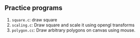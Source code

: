 ## Practice programs
1. `square.c`: draw square
2. `scaling.c`: Draw square and scale it using opengl transforms
3. `polygon.cc`: Draw arbitrary polygons on canvas using mouse.

